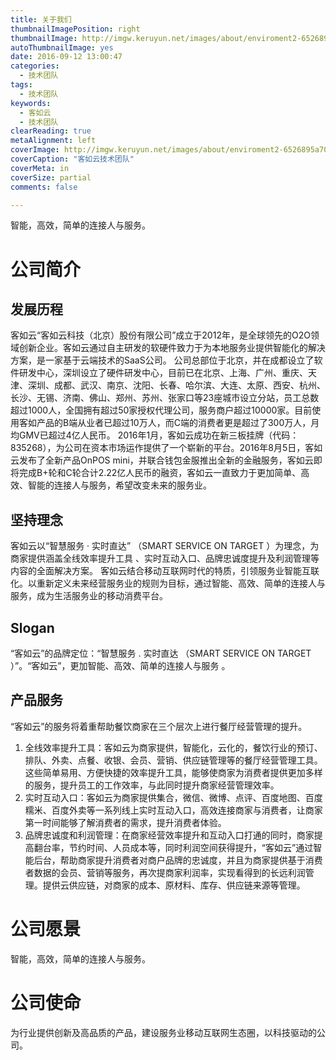 ```yaml
---
title: 关于我们
thumbnailImagePosition: right
thumbnailImage: http://imgw.keruyun.net/images/about/enviroment2-6526895a70.jpg
autoThumbnailImage: yes
date: 2016-09-12 13:00:47
categories:
  - 技术团队
tags:
  - 技术团队
keywords:
  - 客如云
  - 技术团队
clearReading: true
metaAlignment: left
coverImage: http://imgw.keruyun.net/images/about/enviroment2-6526895a70.jpg
coverCaption: "客如云技术团队"
coverMeta: in
coverSize: partial
comments: false

---
```



智能，高效，简单的连接人与服务。

<!-- excerpt -->




# 公司简介

## 发展历程
客如云“客如云科技（北京）股份有限公司”成立于2012年，是全球领先的O2O领域创新企业。客如云通过自主研发的软硬件致力于为本地服务业提供智能化的解决方案，是一家基于云端技术的SaaS公司。
公司总部位于北京，并在成都设立了软件研发中心，深圳设立了硬件研发中心，目前已在北京、上海、广州、重庆、天津、深圳、成都、武汉、南京、沈阳、长春、哈尔滨、大连、太原、西安、杭州、长沙、无锡、济南、佛山、郑州、苏州、张家口等23座城市设立分站，员工总数超过1000人，全国拥有超过50家授权代理公司，服务商户超过10000家。目前使用客如产品的B端从业者已超过10万人，而C端的消费者更是超过了300万人，月均GMV已超过4亿人民币。
2016年1月，客如云成功在新三板挂牌（代码：835268），为公司在资本市场运作提供了一个崭新的平台。2016年8月5日，客如云发布了全新产品OnPOS mini，并联合钱包金服推出全新的金融服务，客如云即将完成B+轮和C轮合计2.22亿人民币的融资，客如云一直致力于更加简单、高效、智能的连接人与服务，希望改变未来的服务业。

## 坚持理念

客如云以“智慧服务 · 实时直达” （SMART SERVICE ON TARGET ）为理念，为商家提供涵盖全线效率提升工具 、实时互动入口、品牌忠诚度提升及利润管理等内容的全面解决方案。
客如云结合移动互联网时代的特质，引领服务业智能互联化。以重新定义未来经营服务业的规则为目标，通过智能、高效、简单的连接人与服务，成为生活服务业的移动消费平台。

## Slogan

“客如云”的品牌定位：“智慧服务 . 实时直达 （SMART SERVICE ON TARGET ）”。“客如云”，更加智能、高效、简单的连接人与服务 。
## 产品服务

“客如云”的服务将着重帮助餐饮商家在三个层次上进行餐厅经营管理的提升。

1. 全线效率提升工具：客如云为商家提供，智能化，云化的，餐饮行业的预订、排队、外卖、点餐、收银、会员、营销、供应链管理等的餐厅经营管理工具。这些简单易用、方便快捷的效率提升工具，能够使商家为消费者提供更加多样的服务，提升员工的工作效率，与此同时提升商家经营管理效率。
2. 实时互动入口：客如云为商家提供集合，微信、微博、点评、百度地图、百度糯米、百度外卖等一系列线上实时互动入口，高效连接商家与消费者，让商家第一时间能够了解消费者的需求，提升消费者体验。
3. 品牌忠诚度和利润管理：在商家经营效率提升和互动入口打通的同时，商家提高翻台率，节约时间、人员成本等，同时利润空间获得提升，“客如云”通过智能后台，帮助商家提升消费者对商户品牌的忠诚度，并且为商家提供基于消费者数据的会员、营销等服务，再次提商家利润率，实现看得到的长远利润管理。提供云供应链，对商家的成本、原材料、库存、供应链来源等管理。

 
 
# 公司愿景

智能，高效，简单的连接人与服务。

# 公司使命

为行业提供创新及高品质的产品，建设服务业移动互联网生态圈，以科技驱动的公司。